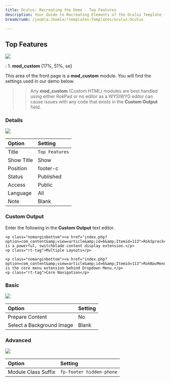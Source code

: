 ```yaml
---
title: Oculus: Recreating the Demo - Top Features
description: Your Guide to Recreating Elements of the Oculus Template for Joomla
breadcrumb: /joomla:Joomla/!templates:Templates/oculus:Oculus

---
```


Top Features
-----

![][demo]

:	1. **mod_custom** [17%, 51%, se]

This area of the front page is a **mod_custom** module. You will find the settings used in our demo below.

>> Any **mod_custom** (Custom HTML) modules are best handled using either RokPad or no editor as a WYSIWYG editor can cause issues with any code that exists in the **Custom Output** field.

### Details

![][demo2]

| Option     | Setting        |  
| :--------- | :------------- |  
| Title      | `Top Features` |  
| Show Title | Show           |  
| Position   | footer-c       |  
| Status     | Published      |  
| Access     | Public         |  
| Language   | All            |  
| Note       | Blank          |  

### Custom Output
Enter the following in the **Custom Output** text editor.

~~~
<p class="nomarginbottom"><a href="index.php?option=com_content&amp;view=article&amp;id=6&amp;Itemid=113">RokSprocket</a> is a powerful, switchblade content display extension.</p>
<p class="rt-tag">Multiple Layouts</p>

<p class="nomarginbottom"><a href="index.php?option=com_content&amp;view=article&amp;id=6&amp;Itemid=113">RokNavMenu</a> is the core menu extension behind Dropdown Menu.</p>
<p class="rt-tag">Core Navigation</p>
~~~

### Basic
![][demo3]

| Option                    | Setting |  
| :------------------------ | :------ |  
| Prepare Content           | No      |  
| Select a Background Image | Blank   |

### Advanced
![][demo4]

| Option              | Setting                  |  
| :------------------ | :----------------------- |  
| Module Class Suffix | `fp-footer hidden-phone` |  

[demo]: assets/demo_module_9.jpeg
[demo2]: assets/top_1.jpeg
[demo3]: assets/top_2.jpeg
[demo4]: assets/top_3.jpeg